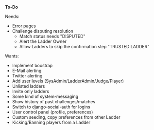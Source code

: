 **To-Do**

Needs:

* Error pages
* Challenge disputing resolution
	* Match status needs "DISPUTED"
	* Alert the Ladder Owner
	* Allow Ladders to skip the confirmation step "TRUSTED LADDER"

Wants:

* Implement boostrap
* E-Mail alerting
* Twitter alerting
* Add user levels (SysAdmin/LadderAdmin/Judge/Player)
* Unlisted ladders
* Invite only ladders
* Some kind of system-messaging
* Show history of past challenges/matches
* Switch to django-social-auth for logins
* User control panel (profile, preferences)
* Custom seeding, copy preferences from other Ladder
* Kicking/Banning players from a Ladder